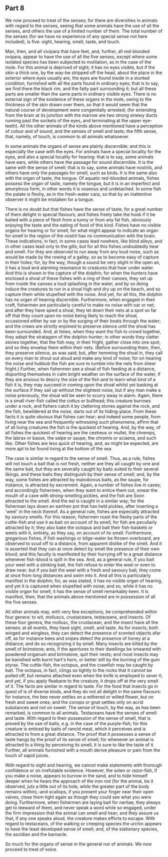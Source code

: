 ## Part 8

We now proceed to treat of the senses; for there are diversities in animals with regard to the senses, seeing that some animals have the use of all the senses, and others the use of a limited number of them.
The total number of the senses (for we have no experience of any special sense not here included), is five: sight, hearing, smell, taste, and touch.

Man, then, and all vivipara that have feet, and, further, all red-blooded ovipara, appear to have the use of all the five senses, except where some isolated species has been subjected to mutilation, as in the case of the mole.
For this animal is deprived of sight; it has no eyes visible, but if the skin-a thick one, by the way-be stripped off the head, about the place in the exterior where eyes usually are, the eyes are found inside in a stunted condition, furnished with all the parts found in ordinary eyes; that is to say, we find there the black rim, and the fatty part surrounding it; but all these parts are smaller than the same parts in ordinary visible eyes.
There is no external sign of the existence of these organs in the mole, owing to the thickness of the skin drawn over them, so that it would seem that the natural course of development were congenitally arrested; (for extending from the brain at its junction with the marrow are two strong sinewy ducts running past the sockets of the eyes, and terminating at the upper eye-teeth).
All the other animals of the kinds above mentioned have a perception of colour and of sound, and the senses of smell and taste; the fifth sense, that, namely, of touch, is common to all animals whatsoever.

In some animals the organs of sense are plainly discernible; and this is especially the case with the eyes.
For animals have a special locality for the eyes, and also a special locality for hearing: that is to say, some animals have ears, while others have the passage for sound discernible.
It is the same with the sense of smell; that is to say, some animals have nostrils, and others have only the passages for smell, such as birds.
It is the same also with the organ of taste, the tongue.
Of aquatic red-blooded animals, fishes possess the organ of taste, namely the tongue, but it is in an imperfect and amorphous form, in other words it is osseous and undetached.
In some fish the palate is fleshy, as in the fresh-water carp, so that by an inattentive observer it might be mistaken for a tongue.

There is no doubt but that fishes have the sense of taste, for a great number of them delight in special flavours; and fishes freely take the hook if it be baited with a piece of flesh from a tunny or from any fat fish, obviously enjoying the taste and the eating of food of this kind.
Fishes have no visible organs for hearing or for smell; for what might appear to indicate an organ for smell in the region of the nostril has no communication with the brain.
These indications, in fact, in some cases lead nowhere, like blind alleys, and in other cases lead only to the gills; but for all this fishes undoubtedly hear and smell.
For they are observed to run away from any loud noise, such as would be made by the rowing of a galley, so as to become easy of capture in their holes; for, by the way, though a sound be very slight in the open air, it has a loud and alarming resonance to creatures that hear under water.
And this is shown in the capture of the dolphin; for when the hunters have enclosed a shoal of these fishes with a ring of their canoes, they set up from inside the canoes a loud splashing in the water, and by so doing induce the creatures to run in a shoal high and dry up on the beach, and so capture them while stupefied with the noise.
And yet, for all this, the dolphin has no organ of hearing discernible.
Furthermore, when engaged in their craft, fishermen are particularly careful to make no noise with oar or net; and after they have spied a shoal, they let down their nets at a spot so far off that they count upon no noise being likely to reach the shoal, occasioned either by oar or by the surging of their boats through the water; and the crews are strictly enjoined to preserve silence until the shoal has been surrounded.
And, at times, when they want the fish to crowd together, they adopt the stratagem of the dolphin-hunter; in other words they clatter stones together, that the fish may, in their fright, gather close into one spot, and so they envelop them within their nets.
(Before surrounding them, then, they preserve silence, as was said; but, after hemming the shoal in, they call on every man to shout out aloud and make any kind of noise; for on hearing the noise and hubbub the fish are sure to tumble into the nets from sheer fright.)
Further, when fishermen see a shoal of fish feeding at a distance, disporting themselves in calm bright weather on the surface of the water, if they are anxious to descry the size of the fish and to learn what kind of a fish it is, they may succeed in coming upon the shoal whilst yet basking at the surface if they sail up without the slightest noise, but if any man make a noise previously, the shoal will be seen to scurry away in alarm.
Again, there is a small river-fish called the cottus or bullhead; this creature burrows under a rock, and fishers catch it by clattering stones against the rock, and the fish, bewildered at the noise, darts out of its hiding-place.
From these facts it is quite obvious that fishes can hear; and indeed some people, from living near the sea and frequently witnessing such phenomena, affirm that of all living creatures the fish is the quickest of hearing.
And, by the way, of all fishes the quickest of hearing are the cestreus or mullet, the chremps, the labrax or basse, the salpe or saupe, the chromis or sciaena, and such like.
Other fishes are less quick of hearing, and, as might be expected, are more apt to be found living at the bottom of the sea.

The case is similar in regard to the sense of smell.
Thus, as a rule, fishes will not touch a bait that is not fresh, neither are they all caught by one and the same bait, but they are severally caught by baits suited to their several likings, and these baits they distinguish by their sense of smell; and, by the way, some fishes are attracted by malodorous baits, as the saupe, for instance, is attracted by excrement.
Again, a number of fishes live in caves; and accordingly fishermen, when they want to entice them out, smear the mouth of a cave with strong-smelling pickles, and the fish are Soon attracted to the smell.
And the eel is caught in a similar way; for the fisherman lays down an earthen pot that has held pickles, after inserting a 'weel' in the neck thereof.
As a general rule, fishes are especially attracted by savoury smells.
For this reason, fishermen roast the fleshy parts of the cuttle-fish and use it as bait on account of its smell, for fish are peculiarly attracted by it; they also bake the octopus and bait their fish-baskets or weels with it, entirely, as they say, on account of its smell.
Furthermore, gregarious fishes, if fish washings or bilge-water be thrown overboard, are observed to scud off to a distance, from apparent dislike of the smell.
And it is asserted that they can at once detect by smell the presence of their own blood; and this faculty is manifested by their hurrying off to a great distance whenever fish-blood is spilt in the sea.
And, as a general rule, if you bait your weel with a stinking bait, the fish refuse to enter the weel or even to draw near; but if you bait the weel with a fresh and savoury bait, they come at once from long distances and swim into it.
And all this is particularly manifest in the dolphin; for, as was stated, it has no visible organ of hearing, and yet it is captured when stupefied with noise; and so, while it has no visible organ for smell, it has the sense of smell remarkably keen.
It is manifest, then, that the animals above mentioned are in possession of all the five senses.

All other animals may, with very few exceptions, be comprehended within four genera: to wit, molluscs, crustaceans, testaceans, and insects.
Of these four genera, the mollusc, the crustacean, and the insect have all the senses: at all events, they have sight, smell, and taste.
As for insects, both winged and wingless, they can detect the presence of scented objects afar off, as for instance bees and snipes detect the presence of honey at a distance; and do so recognizing it by smell.
Many insects are killed by the smell of brimstone; ants, if the apertures to their dwellings be smeared with powdered origanum and brimstone, quit their nests; and most insects may be banished with burnt hart's horn, or better still by the burning of the gum styrax.
The cuttle-fish, the octopus, and the crawfish may be caught by bait.
The octopus, in fact, clings so tightly to the rocks that it cannot be pulled off, but remains attached even when the knife is employed to sever it; and yet, if you apply fleabane to the creature, it drops off at the very smell of it.
The facts are similar in regard to taste.
For the food that insects go in quest of is of diverse kinds, and they do not all delight in the same flavours: for instance, the bee never settles on a withered or wilted flower, but on fresh and sweet ones; and the conops or gnat settles only on acrid substances and not on sweet.
The sense of touch, by the way, as has been remarked, is common to all animals.
Testaceans have the senses of smell and taste.
With regard to their possession of the sense of smell, that is proved by the use of baits, e.g.
in the case of the purple-fish; for this creature is enticed by baits of rancid meat, which it perceives and is attracted to from a great distance.
The proof that it possesses a sense of taste hangs by the proof of its sense of smell; for whenever an animal is attracted to a thing by perceiving its smell, it is sure to like the taste of it.
Further, all animals furnished with a mouth derive pleasure or pain from the touch of sapid juices.

With regard to sight and hearing, we cannot make statements with thorough confidence or on irrefutable evidence.
However, the solen or razor-fish, if you make a noise, appears to burrow in the sand, and to hide himself deeper when he hears the approach of the iron rod (for the animal, be it observed, juts a little out of its hole, while the greater part of the body remains within),-and scallops, if you present your finger near their open valves, close them tight again as though they could see what you were doing.
Furthermore, when fishermen are laying bait for neritae, they always get to leeward of them, and never speak a word while so engaged, under the firm impression that the animal can smell and hear; and they assure us that, if any one speaks aloud, the creature makes efforts to escape.
With regard to testaceans, of the walking or creeping species the urchin appears to have the least developed sense of smell; and, of the stationary species, the ascidian and the barnacle.

So much for the organs of sense in the general run of animals.
We now proceed to treat of voice.

